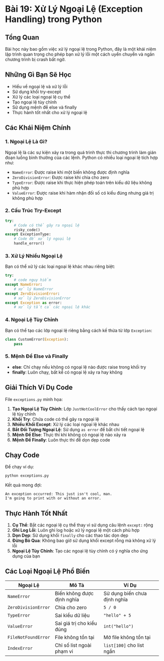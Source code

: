 # Bài 19: Xử Lý Ngoại Lệ (Exception Handling) trong Python

## Tổng Quan

Bài học này bao gồm việc xử lý ngoại lệ trong Python, đây là một khái niệm lập trình quan trọng cho phép bạn xử lý lỗi một cách uyển chuyển và ngăn chương trình bị crash bất ngờ.

## Những Gì Bạn Sẽ Học

- Hiểu về ngoại lệ và xử lý lỗi
- Sử dụng khối try-except
- Xử lý các loại ngoại lệ cụ thể
- Tạo ngoại lệ tùy chỉnh
- Sử dụng mệnh đề else và finally
- Thực hành tốt nhất cho xử lý ngoại lệ

## Các Khái Niệm Chính

### 1. Ngoại Lệ Là Gì?

Ngoại lệ là các sự kiện xảy ra trong quá trình thực thi chương trình làm gián đoạn luồng bình thường của các lệnh. Python có nhiều loại ngoại lệ tích hợp như:

- `NameError`: Được raise khi một biến không được định nghĩa
- `ZeroDivisionError`: Được raise khi chia cho zero
- `TypeError`: Được raise khi thực hiện phép toán trên kiểu dữ liệu không phù hợp
- `ValueError`: Được raise khi hàm nhận đối số có kiểu đúng nhưng giá trị không phù hợp

### 2. Cấu Trúc Try-Except

```python
try:
    # Code có thể gây ra ngoại lệ
    risky_code()
except ExceptionType:
    # Code để xử lý ngoại lệ
    handle_error()
```

### 3. Xử Lý Nhiều Ngoại Lệ

Bạn có thể xử lý các loại ngoại lệ khác nhau riêng biệt:

```python
try:
    # code nguy hiểm
except NameError:
    # xử lý NameError
except ZeroDivisionError:
    # xử lý ZeroDivisionError
except Exception as error:
    # xử lý tất cả các ngoại lệ khác
```

### 4. Ngoại Lệ Tùy Chỉnh

Bạn có thể tạo các lớp ngoại lệ riêng bằng cách kế thừa từ lớp `Exception`:

```python
class CustomError(Exception):
    pass
```

### 5. Mệnh Đề Else và Finally

- **else**: Chỉ chạy nếu không có ngoại lệ nào được raise trong khối try
- **finally**: Luôn chạy, bất kể có ngoại lệ xảy ra hay không

## Giải Thích Ví Dụ Code

File `exceptions.py` minh họa:

1. **Tạo Ngoại Lệ Tùy Chỉnh**: Lớp `JustNotCoolError` cho thấy cách tạo ngoại lệ tùy chỉnh
2. **Khối Try**: Chứa code có thể gây ra ngoại lệ
3. **Nhiều Khối Except**: Xử lý các loại ngoại lệ khác nhau
4. **Bắt Đối Tượng Ngoại Lệ**: Sử dụng `as error` để bắt chi tiết ngoại lệ
5. **Mệnh Đề Else**: Thực thi khi không có ngoại lệ nào xảy ra
6. **Mệnh Đề Finally**: Luôn thực thi để dọn dẹp code

## Chạy Code

Để chạy ví dụ:

```bash
python exceptions.py
```

Kết quả mong đợi:

```text
An exception occurred: This just isn't cool, man.
I'm going to print with or without an error.
```

## Thực Hành Tốt Nhất

1. **Cụ Thể**: Bắt các ngoại lệ cụ thể thay vì sử dụng câu lệnh `except:` rộng
2. **Ghi Log Lỗi**: Luôn ghi log hoặc xử lý ngoại lệ một cách phù hợp
3. **Dọn Dẹp**: Sử dụng khối `finally` cho các thao tác dọn dẹp
4. **Đừng Bỏ Qua**: Không bao giờ sử dụng khối except rỗng mà không xử lý lỗi
5. **Ngoại Lệ Tùy Chỉnh**: Tạo các ngoại lệ tùy chỉnh có ý nghĩa cho ứng dụng của bạn

## Các Loại Ngoại Lệ Phổ Biến

| Ngoại Lệ            | Mô Tả                      | Ví Dụ                        |
| ------------------- | -------------------------- | ---------------------------- |
| `NameError`         | Biến không được định nghĩa | Sử dụng biến chưa định nghĩa |
| `ZeroDivisionError` | Chia cho zero              | `5 / 0`                      |
| `TypeError`         | Sai kiểu dữ liệu           | `"hello" + 5`                |
| `ValueError`        | Sai giá trị cho kiểu đúng  | `int("hello")`               |
| `FileNotFoundError` | File không tồn tại         | Mở file không tồn tại        |
| `IndexError`        | Chỉ số list ngoài phạm vi  | `list[100]` cho list ngắn    |
